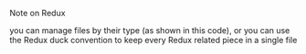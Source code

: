 Note on Redux

you can manage files by their type (as shown in this code), or you can use the Redux duck convention to keep every Redux related piece in a single file
